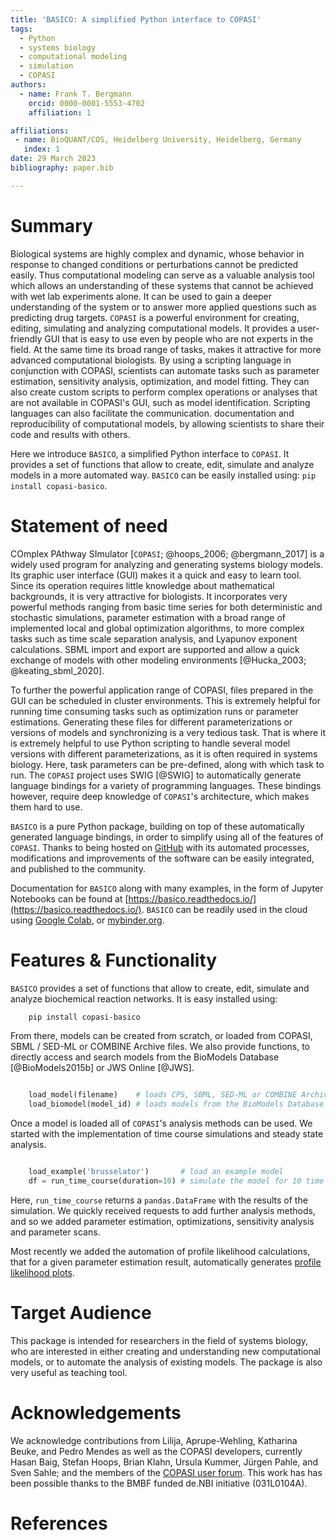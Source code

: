 ```yaml
---
title: 'BASICO: A simplified Python interface to COPASI'
tags:
  - Python
  - systems biology
  - computational modeling
  - simulation
  - COPASI
authors:
  - name: Frank T. Bergmann
    orcid: 0000-0001-5553-4702
    affiliation: 1

affiliations:
 - name: BioQUANT/COS, Heidelberg University, Heidelberg, Germany
   index: 1
date: 29 March 2023
bibliography: paper.bib

---
```


# Summary
Biological systems are highly complex and dynamic, whose behavior in response 
to changed conditions or perturbations cannot be predicted easily. Thus computational 
modeling can serve as a valuable analysis tool which allows an understanding of 
these systems that cannot be achieved with wet lab experiments alone. It can be 
used to gain a deeper understanding of the system or to answer more applied 
questions such as predicting drug targets. `COPASI` is a powerful environment 
for creating, editing, simulating and analyzing computational models. It provides 
a user-friendly GUI that is easy to use even by people who are not experts in the 
field. At the same time its broad range of tasks, makes it attractive for more 
advanced computational biologists. By using a scripting language in conjunction with 
COPASI, scientists can automate tasks such as parameter estimation, sensitivity analysis, 
optimization, and model fitting. They can also create custom scripts to perform complex 
operations or analyses that are not available in COPASI's GUI, such as  model identification.
Scripting languages can also facilitate the communication. documentation and reproducibility
of computational models, by allowing scientists to share their code and results with others. 

Here we introduce `BASICO`, a simplified Python interface to `COPASI`. It provides
a set of functions that allow to create, edit, simulate and analyze models in a
more automated way. `BASICO` can be easily installed using: `pip install copasi-basico`.



# Statement of need

COmplex PAthway SImulator [`COPASI`; @hoops_2006; @bergmann_2017] is a widely used
program for analyzing and generating systems biology models. Its graphic user 
interface (GUI) makes it a quick and easy to learn tool. Since its operation requires
little knowledge about mathematical backgrounds, it is very attractive for biologists. 
It incorporates very powerful methods ranging from basic time series for both 
deterministic and stochastic simulations, parameter estimation with a broad range 
of implemented local and global optimization algorithms, to more complex tasks such 
as time scale separation analysis, and Lyapunov exponent calculations. 
SBML import and export are supported and allow a quick exchange of models with other 
modeling environments [@Hucka_2003; @keating_sbml_2020].

To further the powerful application range of COPASI, files prepared in the GUI can be
scheduled in cluster environments. This is extremely helpful for running time 
consuming tasks such as optimization runs or parameter estimations. Generating 
these files for different parameterizations or versions of models and synchronizing 
is a very tedious task. That is where it is extremely helpful to use Python scripting 
to handle several model versions with different parameterizations, as it is often 
required in systems biology. Here, task parameters can be pre-defined, along with which 
task to run. The `COPASI` project uses SWIG [@SWIG] to automatically generate language 
bindings for a variety of programming languages. These bindings however, require deep
knowledge of `COPASI`'s architecture, which makes them hard to use. 

`BASICO` is a pure Python package, building on top of these automatically generated 
language bindings, in order to simplify using all of the features of `COPASI`. Thanks 
to being hosted on [GitHub](https://github.com/copasi/basico) with its automated 
processes, modifications and improvements of the software can be easily integrated, 
and published to the community.

Documentation for `BASICO` along with many examples, in the form of Jupyter Notebooks
can be found at [https://basico.readthedocs.io/](https://basico.readthedocs.io/). `BASICO`
can be readily used in the cloud using [Google Colab](https://colab.research.google.com/github/copasi/basico/blob/master/docs/notebooks/index.ipynb), 
or [mybinder.org](https://mybinder.org/v2/gh/copasi/basico.git/HEAD?filepath=docs/notebooks/index.ipynb).

# Features & Functionality
`BASICO` provides a set of functions that allow to create, edit, simulate and analyze
biochemical reaction networks. It is easy installed using: 

```bash
    pip install copasi-basico
```

From there, models can be created from scratch, or loaded from COPASI, SBML / SED-ML or COMBINE Archive files. We  also provide functions, to directly access and search models from the 
BioModels Database [@BioModels2015b] or JWS Online [@JWS]. 

```python

    load_model(filename)    # loads CPS, SBML, SED-ML or COMBINE Archive files
    load_biomodel(model_id) # loads models from the BioModels Database

```

Once a model is loaded all of `COPASI`'s analysis methods can be used. We started with 
the implementation of time course simulations and steady state analysis. 

```python

    load_example('brusselator')       # load an example model 
    df = run_time_course(duration=10) # simulate the model for 10 time units

```

Here, `run_time_course` returns a `pandas.DataFrame` with the results of the simulation. We 
quickly received requests to add further analysis methods, and so we added parameter estimation,
optimizations, sensitivity analysis and parameter scans. 

Most recently we added the automation of profile likelihood calculations, that for a given
parameter estimation result, automatically generates [profile likelihood plots](https://basico.readthedocs.io/en/latest/notebooks/Profile_likelihood.html). 


# Target Audience
This package is intended for researchers in the field of systems biology, who are
interested in either creating and understanding new computational models, or to 
automate the analysis of existing models. The package is also very useful as teaching
tool. 

# Acknowledgements

We acknowledge contributions from Lilija, Aprupe-Wehling, Katharina Beuke, and
Pedro Mendes as well as the COPASI developers, currently Hasan Baig, Stefan Hoops, 
Brian Klahn, Ursula Kummer, Jürgen Pahle, and Sven Sahle; and the members of the 
[COPASI user forum](https://groups.google.com/g/copasi-user-forum/). This work has 
has been possible thanks to the BMBF funded de.NBI initiative (031L0104A).

# References